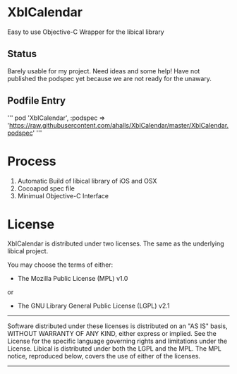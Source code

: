XbICalendar
===========

Easy to use Objective-C Wrapper for the libical library


Status
------
Barely usable for my project.  Need ideas and some help!  Have not published the podspec yet because we are not ready for the unawary. 


Podfile Entry
-------------
'''
pod 'XbICalendar', :podspec => 'https://raw.githubusercontent.com/ahalls/XbICalendar/master/XbICalendar.podspec'
'''


Process
=======
1) Automatic Build of libical library of iOS and OSX
2) Cocoapod spec file
3) Minimual Objective-C Interface

License
=======

XbICalendar is distributed under two licenses. The same as the underlying
libical project.

You may choose the terms of either:

 * The Mozilla Public License (MPL) v1.0
 
 or
 
 * The GNU Library General Public License (LGPL) v2.1

----------------------------------------------------------------------

Software distributed under these licenses is distributed on an "AS
IS" basis, WITHOUT WARRANTY OF ANY KIND, either express or
implied. See the License for the specific language governing rights
and limitations under the License.
Libical is distributed under both the LGPL and the MPL. The MPL
notice, reproduced below, covers the use of either of the licenses. 

----------------------------------------------------------------------
